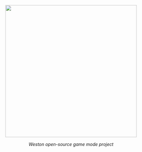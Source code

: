 <p align="center">
  <a aria-label="logo">
    <img src="https://i.imgur.com/JEx9NLx.png" width="420" />
  </a>
</p>

<p align="center">
  <em>Weston open-source game mode project</em>
</p>
